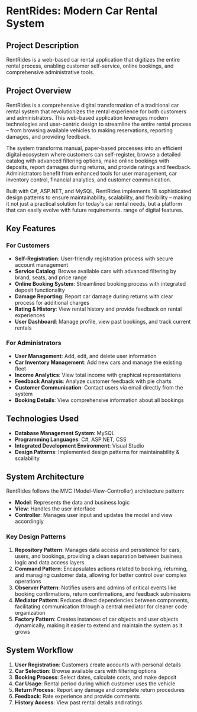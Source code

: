 # RentRides: Modern Car Rental System

## Project Description
RentRides is a web-based car rental application that digitizes the entire rental process, enabling customer self-service, online bookings, and comprehensive administrative tools.

## Project Overview

RentRides is a comprehensive digital transformation of a traditional car rental system that revolutionizes the rental experience for both customers and administrators. This web-based application leverages modern technologies and user-centric design to streamline the entire rental process – from browsing available vehicles to making reservations, reporting damages, and providing feedback.

The system transforms manual, paper-based processes into an efficient digital ecosystem where customers can self-register, browse a detailed catalog with advanced filtering options, make online bookings with deposits, report damages during returns, and provide ratings and feedback. Administrators benefit from enhanced tools for user management, car inventory control, financial analytics, and customer communication.

Built with C#, ASP.NET, and MySQL, RentRides implements 18 sophisticated design patterns to ensure maintainability, scalability, and flexibility – making it not just a practical solution for today's car rental needs, but a platform that can easily evolve with future requirements. range of digital features.

## Key Features

### For Customers
- **Self-Registration**: User-friendly registration process with secure account management
- **Service Catalog**: Browse available cars with advanced filtering by brand, seats, and price range
- **Online Booking System**: Streamlined booking process with integrated deposit functionality
- **Damage Reporting**: Report car damage during returns with clear process for additional charges
- **Rating & History**: View rental history and provide feedback on rental experiences
- **User Dashboard**: Manage profile, view past bookings, and track current rentals

### For Administrators
- **User Management**: Add, edit, and delete user information
- **Car Inventory Management**: Add new cars and manage the existing fleet
- **Income Analytics**: View total income with graphical representations
- **Feedback Analysis**: Analyze customer feedback with pie charts
- **Customer Communication**: Contact users via email directly from the system
- **Booking Details**: View comprehensive information about all bookings

## Technologies Used

- **Database Management System**: MySQL
- **Programming Languages**: C#, ASP.NET, CSS
- **Integrated Development Environment**: Visual Studio
- **Design Patterns**: Implemented design patterns for maintainability & scalability

## System Architecture

RentRides follows the MVC (Model-View-Controller) architecture pattern:

- **Model**: Represents the data and business logic
- **View**: Handles the user interface
- **Controller**: Manages user input and updates the model and view accordingly

### Key Design Patterns
1. **Repository Pattern**: Manages data access and persistence for cars, users, and bookings, providing a clean separation between business logic and data access layers
2. **Command Pattern**: Encapsulates actions related to booking, returning, and managing customer data, allowing for better control over complex operations
3. **Observer Pattern**: Notifies users and admins of critical events like booking confirmations, return confirmations, and feedback submissions
4. **Mediator Pattern**: Reduces direct dependencies between components, facilitating communication through a central mediator for cleaner code organization
5. **Factory Pattern**: Creates instances of car objects and user objects dynamically, making it easier to extend and maintain the system as it grows

## System Workflow

1. **User Registration**: Customers create accounts with personal details
2. **Car Selection**: Browse available cars with filtering options
3. **Booking Process**: Select dates, calculate costs, and make deposit
4. **Car Usage**: Rental period during which customer uses the vehicle
5. **Return Process**: Report any damage and complete return procedures
6. **Feedback**: Rate experience and provide comments
7. **History Access**: View past rental details and ratings

